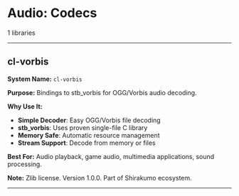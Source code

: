 # Audio: Codecs

1 libraries

---

## cl-vorbis

**System Name:** `cl-vorbis`

**Purpose:** Bindings to stb_vorbis for OGG/Vorbis audio decoding.

**Why Use It:**
- **Simple Decoder**: Easy OGG/Vorbis file decoding
- **stb_vorbis**: Uses proven single-file C library
- **Memory Safe**: Automatic resource management
- **Stream Support**: Decode from memory or files

**Best For:** Audio playback, game audio, multimedia applications, sound processing.

**Note:** Zlib license. Version 1.0.0. Part of Shirakumo ecosystem.

---



